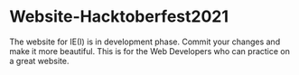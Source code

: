 # Website-Hacktoberfest2021
The website for IE(I) is in development phase. Commit your changes and make it more beautiful. This is for the Web Developers who can practice on a great website.
